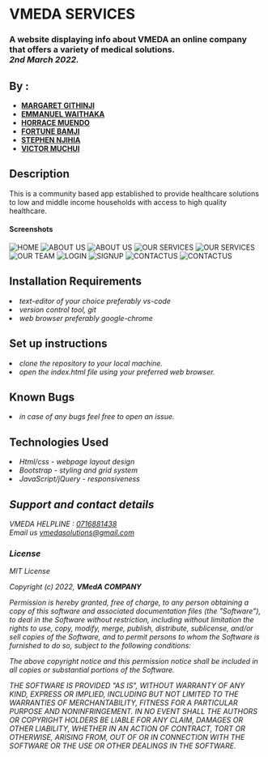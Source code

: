 # VMEDA SERVICES

### A website displaying info about VMEDA an online company that offers a variety of medical solutions.<br> <em>2nd March 2022.</em>

## By :

- [**MARGARET GITHINJI**](https://github.com/Maggielovesc/)
- [**EMMANUEL WAITHAKA**](https://github.com/EmmanuelWaithaka/)
- [**HORRACE MUENDO**](https://github.com/Horrace254/)
- [**FORTUNE BAMJI**](https://github.com/Forttim/Forttim)
- [**STEPHEN NJIHIA**](https://github.com/jaybird1982/)
- [**VICTOR MUCHUI**](https://github.com/vmuchui/)

## Description

This is a community based app established to provide healthcare solutions to low and middle income households with access to high quality healthcare.

#### Screenshots

![HOME](/new_screenshots/Screenshot%202022-04-14%20122004.png)
![ABOUT US](/new_screenshots/Screenshot%202022-04-14%20122040.png)
![ABOUT US](/new_screenshots/Screenshot%202022-04-14%20122104.png)
![OUR SERVICES](/new_screenshots/Screenshot%202022-04-14%20122217.png)
![OUR SERVICES](/new_screenshots/Screenshot%202022-04-14%20125601.png)
![OUR TEAM](/new_screenshots/Screenshot%202022-04-14%20130414.png)
![LOGIN](/new_screenshots/Screenshot%202022-04-14%20125723.png)
![SIGNUP](/new_screenshots/Screenshot%202022-04-14%20125804.png)
![CONTACTUS](/new_screenshots/Screenshot%202022-04-14%20125823.png)
![CONTACTUS](/new_screenshots/Screenshot%202022-04-14%20125920.png)
## Installation Requirements

   <li><em>text-editor of your choice preferably vs-code</em>
   </li>
   <li><em>version control tool, git</em></li>
   <li><em>web browser preferably google-chrome</em></li>


## Set up instructions

<li><em> clone the repository to your local machine.</em></li>
<li><em> open the index.html file using your preferred web browser.
</em></li>

## Known Bugs

<li><em>in case of any bugs feel free to open an issue.
</em></li>

## Technologies Used

<li><em>Html/css - webpage layout design<em></li>
<li><em>Bootstrap - styling and grid system<em></li>
<li><em>JavaScript/jQuery - responsiveness</em></li>

## Support and contact details

VMEDA HELPLINE : [0716881438]('call')<br>
Email us [vmedasolutions@gmail.com](email)<br>

### License

_MIT License_

Copyright (c) 2022, **VMedA COMPANY**

Permission is hereby granted, free of charge, to any person obtaining a copy of this software and associated documentation files (the "Software"), to deal in the Software without restriction, including without limitation the rights to use, copy, modify, merge, publish, distribute, sublicense, and/or sell copies of the Software, and to permit persons to whom the Software is furnished to do so, subject to the following conditions:

The above copyright notice and this permission notice shall be included in all copies or substantial portions of the Software.

THE SOFTWARE IS PROVIDED "AS IS", WITHOUT WARRANTY OF ANY KIND, EXPRESS OR IMPLIED, INCLUDING BUT NOT LIMITED TO THE WARRANTIES OF MERCHANTABILITY, FITNESS FOR A PARTICULAR PURPOSE AND NONINFRINGEMENT. IN NO EVENT SHALL THE AUTHORS OR COPYRIGHT HOLDERS BE LIABLE FOR ANY CLAIM, DAMAGES OR OTHER LIABILITY, WHETHER IN AN ACTION OF CONTRACT, TORT OR OTHERWISE, ARISING FROM, OUT OF OR IN CONNECTION WITH THE SOFTWARE OR THE USE OR OTHER DEALINGS IN THE SOFTWARE.
